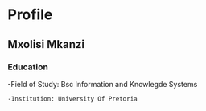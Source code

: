 # Profile
## Mxolisi Mkanzi

### Education

-Field of Study: Bsc Information and Knowlegde Systems
```
-Institution: University Of Pretoria